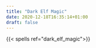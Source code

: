 ```yaml
---
title: "Dark Elf Magic"
date: 2020-12-18T16:35:14+01:00
draft: false
---
```

{{< spells ref="dark_elf_magic">}}